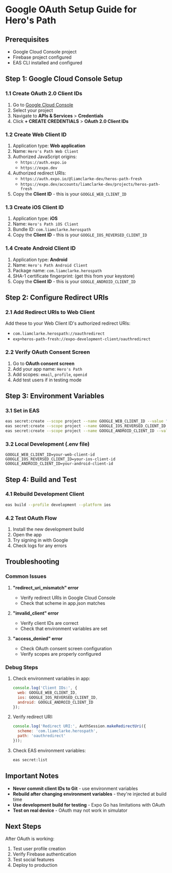 # Google OAuth Setup Guide for Hero's Path

## Prerequisites
- Google Cloud Console project
- Firebase project configured
- EAS CLI installed and configured

## Step 1: Google Cloud Console Setup

### 1.1 Create OAuth 2.0 Client IDs

1. Go to [Google Cloud Console](https://console.cloud.google.com/)
2. Select your project
3. Navigate to **APIs & Services** > **Credentials**
4. Click **+ CREATE CREDENTIALS** > **OAuth 2.0 Client IDs**

### 1.2 Create Web Client ID
1. Application type: **Web application**
2. Name: `Hero's Path Web Client`
3. Authorized JavaScript origins:
   - `https://auth.expo.io`
   - `https://expo.dev`
4. Authorized redirect URIs:
   - `https://auth.expo.io/@liamclarke-dev/heros-path-fresh`
   - `https://expo.dev/accounts/liamclarke-dev/projects/heros-path-fresh`
5. Copy the **Client ID** - this is your `GOOGLE_WEB_CLIENT_ID`

### 1.3 Create iOS Client ID
1. Application type: **iOS**
2. Name: `Hero's Path iOS Client`
3. Bundle ID: `com.liamclarke.herospath`
4. Copy the **Client ID** - this is your `GOOGLE_IOS_REVERSED_CLIENT_ID`

### 1.4 Create Android Client ID
1. Application type: **Android**
2. Name: `Hero's Path Android Client`
3. Package name: `com.liamclarke.herospath`
4. SHA-1 certificate fingerprint: (get this from your keystore)
5. Copy the **Client ID** - this is your `GOOGLE_ANDROID_CLIENT_ID`

## Step 2: Configure Redirect URIs

### 2.1 Add Redirect URIs to Web Client
Add these to your Web Client ID's authorized redirect URIs:
- `com.liamclarke.herospath://oauthredirect`
- `exp+heros-path-fresh://expo-development-client/oauthredirect`

### 2.2 Verify OAuth Consent Screen
1. Go to **OAuth consent screen**
2. Add your app name: `Hero's Path`
3. Add scopes: `email`, `profile`, `openid`
4. Add test users if in testing mode

## Step 3: Environment Variables

### 3.1 Set in EAS
```bash
eas secret:create --scope project --name GOOGLE_WEB_CLIENT_ID --value "your-web-client-id"
eas secret:create --scope project --name GOOGLE_IOS_REVERSED_CLIENT_ID --value "your-ios-client-id"
eas secret:create --scope project --name GOOGLE_ANDROID_CLIENT_ID --value "your-android-client-id"
```

### 3.2 Local Development (.env file)
```env
GOOGLE_WEB_CLIENT_ID=your-web-client-id
GOOGLE_IOS_REVERSED_CLIENT_ID=your-ios-client-id
GOOGLE_ANDROID_CLIENT_ID=your-android-client-id
```

## Step 4: Build and Test

### 4.1 Rebuild Development Client
```bash
eas build --profile development --platform ios
```

### 4.2 Test OAuth Flow
1. Install the new development build
2. Open the app
3. Try signing in with Google
4. Check logs for any errors

## Troubleshooting

### Common Issues

1. **"redirect_uri_mismatch" error**
   - Verify redirect URIs in Google Cloud Console
   - Check that scheme in app.json matches

2. **"invalid_client" error**
   - Verify client IDs are correct
   - Check that environment variables are set

3. **"access_denied" error**
   - Check OAuth consent screen configuration
   - Verify scopes are properly configured

### Debug Steps

1. Check environment variables in app:
   ```javascript
   console.log('Client IDs:', {
     web: GOOGLE_WEB_CLIENT_ID,
     ios: GOOGLE_IOS_REVERSED_CLIENT_ID,
     android: GOOGLE_ANDROID_CLIENT_ID
   });
   ```

2. Verify redirect URI:
   ```javascript
   console.log('Redirect URI:', AuthSession.makeRedirectUri({
     scheme: 'com.liamclarke.herospath',
     path: 'oauthredirect'
   }));
   ```

3. Check EAS environment variables:
   ```bash
   eas secret:list
   ```

## Important Notes

- **Never commit client IDs to Git** - use environment variables
- **Rebuild after changing environment variables** - they're injected at build time
- **Use development build for testing** - Expo Go has limitations with OAuth
- **Test on real device** - OAuth may not work in simulator

## Next Steps

After OAuth is working:
1. Test user profile creation
2. Verify Firebase authentication
3. Test social features
4. Deploy to production 